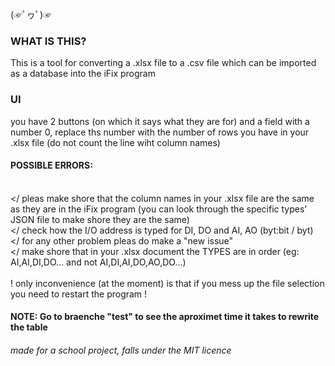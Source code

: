 (☞ﾟヮﾟ)☞ 

### WHAT IS THIS?
This is a tool for converting a .xlsx file to a .csv file which can be imported as a database into the iFix program


### UI
you  have 2 buttons (on which it says what they are for) and a field with a number 0, replace ths number with the number of rows you have in your .xlsx file (do not count the line wiht column names)

#### POSSIBLE ERRORS:
<br></ pleas make shore that the column names in your .xlsx file are the same as they are in the iFix program (you can look through the specific types' JSON file to make shore they are the same)
<br></ check how the I/O address is typed for DI, DO and AI, AO (byt:bit / byt)
<br></ for any other problem pleas do make a "new issue"
<br></ make shore that in your .xlsx document the TYPES are in order (eg: AI,AI,DI,DO... and not AI,DI,AI,DO,AO,DO...)
<br><br>! only inconvenience (at the moment) is that if you mess up the file selection you need to restart the program ! 

#### NOTE:  Go to braenche "test" to see the aproximet time it takes to rewrite the table


###### made for a school project, falls under the MIT licence
